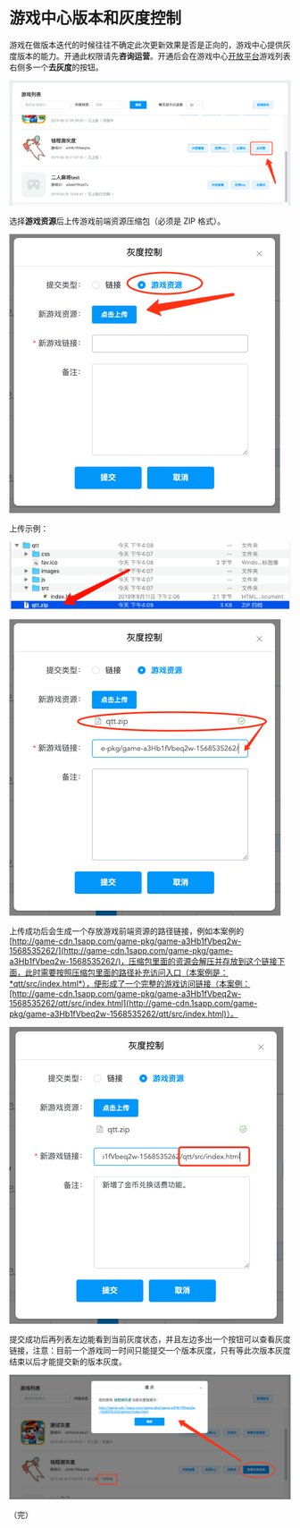 # 游戏中心版本和灰度控制

游戏在做版本迭代的时候往往不确定此次更新效果是否是正向的，游戏中心提供灰度版本的能力。开通此权限请先**咨询运营**。开通后会在游戏中心[开放平台](http://newidea4-gamecenter-frontend.1sapp.com/open-cms-new/prod/index.html#/login)游戏列表右侧多一个**去灰度**的按钮。

![去灰度按钮](./image/open-cms-do-versions-btn.png)

选择**游戏资源**后上传游戏前端资源压缩包（必须是 ZIP 格式）。

![上传游戏资源](./image/open-cms-upload-version-resource.png)

上传示例：

![上传压缩包](./image/open-cms-versions-zip.png)

![上传成功](./image/open-cms-upload-resource-success.png)

上传成功后会生成一个存放游戏前端资源的路径链接，例如本案例的 [http://game-cdn.1sapp.com/game-pkg/game-a3Hb1fVbeq2w-1568535262/](http://game-cdn.1sapp.com/game-pkg/game-a3Hb1fVbeq2w-1568535262/)，压缩包里面的资源会解压并存放到这个链接下面，此时需要按照压缩包里面的路径补充访问入口（本案例是：*qtt/src/index.html*），便形成了一个完整的游戏访问链接（本案例：[http://game-cdn.1sapp.com/game-pkg/game-a3Hb1fVbeq2w-1568535262/qtt/src/index.html](http://game-cdn.1sapp.com/game-pkg/game-a3Hb1fVbeq2w-1568535262/qtt/src/index.html)）。

![补充访问路径](./image/open-cms-supple-path.png)

提交成功后再列表左边能看到当前灰度状态，并且左边多出一个按钮可以查看灰度链接，注意：目前一个游戏同一时间只能提交一个版本灰度，只有等此次版本灰度结束以后才能提交新的版本灰度。

![查看灰度链接](./image/open-cms-status-and-link.png)


（完）
